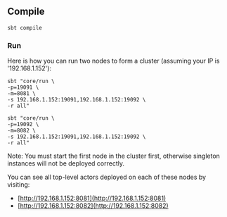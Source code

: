 

## Compile
```
sbt compile
```

### Run
Here is how you can run two nodes to form a cluster (assuming your IP is '192.168.1.152'):

```
sbt "core/run \
-p=19091 \
-m=8081 \
-s 192.168.1.152:19091,192.168.1.152:19092 \
-r all"
```

```
sbt "core/run \
-p=19092 \
-m=8082 \
-s 192.168.1.152:19091,192.168.1.152:19092 \
-r all"
```

Note: You must start the first node in the cluster first, otherwise singleton instances will not be deployed correctly.

You can see all top-level actors deployed on each of these nodes by visiting:

- [http://192.168.1.152:8081](http://192.168.1.152:8081)
- [http://192.168.1.152:8082](http://192.168.1.152:8082)